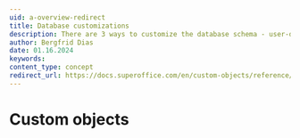 ```yaml
---
uid: a-overview-redirect
title: Database customizations
description: There are 3 ways to customize the database schema - user-defined fields; extra fields; extra tables
author: Bergfrid Dias
date: 01.16.2024
keywords:
content_type: concept
redirect_url: https://docs.superoffice.com/en/custom-objects/reference/index.html
---
```


# Custom objects
